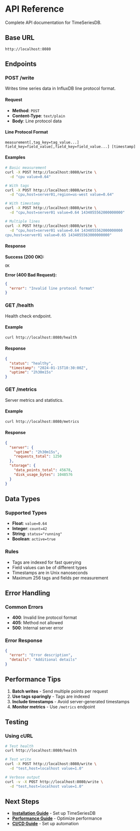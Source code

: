 # API Reference

Complete API documentation for TimeSeriesDB.

## Base URL

```
http://localhost:8080
```

## Endpoints

### POST /write

Writes time series data in InfluxDB line protocol format.

#### Request

- **Method**: `POST`
- **Content-Type**: `text/plain`
- **Body**: Line protocol data

#### Line Protocol Format

```
measurement[,tag_key=tag_value...] field_key=field_value[,field_key=field_value...] [timestamp]
```

#### Examples

```bash
# Basic measurement
curl -X POST http://localhost:8080/write \
  -d "cpu value=0.64"

# With tags
curl -X POST http://localhost:8080/write \
  -d "cpu,host=server01,region=us-west value=0.64"

# With timestamp
curl -X POST http://localhost:8080/write \
  -d "cpu,host=server01 value=0.64 1434055562000000000"

# Multiple lines
curl -X POST http://localhost:8080/write \
  -d "cpu,host=server01 value=0.64 1434055562000000000
cpu,host=server01 value=0.65 1434055563000000000"
```

#### Response

**Success (200 OK):**
```
OK
```

**Error (400 Bad Request):**
```json
{
  "error": "Invalid line protocol format"
}
```

### GET /health

Health check endpoint.

#### Example

```bash
curl http://localhost:8080/health
```

#### Response

```json
{
  "status": "healthy",
  "timestamp": "2024-01-15T10:30:00Z",
  "uptime": "2h30m15s"
}
```

### GET /metrics

Server metrics and statistics.

#### Example

```bash
curl http://localhost:8080/metrics
```

#### Response

```json
{
  "server": {
    "uptime": "2h30m15s",
    "requests_total": 1250
  },
  "storage": {
    "data_points_total": 45678,
    "disk_usage_bytes": 1048576
  }
}
```

## Data Types

### Supported Types

- **Float**: `value=0.64`
- **Integer**: `count=42`
- **String**: `status="running"`
- **Boolean**: `active=true`

### Rules

- Tags are indexed for fast querying
- Field values can be of different types
- Timestamps are in Unix nanoseconds
- Maximum 256 tags and fields per measurement

## Error Handling

### Common Errors

- **400**: Invalid line protocol format
- **405**: Method not allowed
- **500**: Internal server error

### Error Response

```json
{
  "error": "Error description",
  "details": "Additional details"
}
```

## Performance Tips

1. **Batch writes** - Send multiple points per request
2. **Use tags sparingly** - Tags are indexed
3. **Include timestamps** - Avoid server-generated timestamps
4. **Monitor metrics** - Use `/metrics` endpoint



## Testing

### Using cURL

```bash
# Test health
curl http://localhost:8080/health

# Test write
curl -X POST http://localhost:8080/write \
  -d "test,host=localhost value=1.0"

# Verbose output
curl -v -X POST http://localhost:8080/write \
  -d "test,host=localhost value=1.0"
```

## Next Steps

- **[Installation Guide](INSTALLATION.md)** - Set up TimeSeriesDB
- **[Performance Guide](PERFORMANCE.md)** - Optimize performance
- **[CI/CD Guide](CI_CD.md)** - Set up automation
